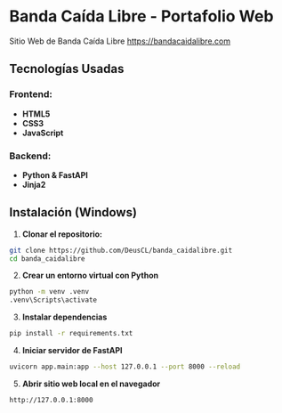 # Banda Caída Libre - Portafolio Web
Sitio Web de Banda Caída Libre https://bandacaidalibre.com

## Tecnologías Usadas

### Frontend:
- **HTML5**
- **CSS3**
- **JavaScript**

### Backend:
- **Python & FastAPI**
- **Jinja2**

## Instalación (Windows)
1. **Clonar el repositorio:**
```bash
git clone https://github.com/DeusCL/banda_caidalibre.git
cd banda_caidalibre
```
2. **Crear un entorno virtual con Python**
```bash
python -m venv .venv
.venv\Scripts\activate
```
3. **Instalar dependencias**
```bash
pip install -r requirements.txt
```
4. **Iniciar servidor de FastAPI**
```bash
uvicorn app.main:app --host 127.0.0.1 --port 8000 --reload
```
5. **Abrir sitio web local en el navegador**
```bash
http://127.0.0.1:8000
```

